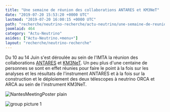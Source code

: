 ```yaml
---
title: "Une semaine de réunion des collaborations ANTARES et KM3NeT"
date: "2019-07-20 15:53:20 +0000 UTC"
lastmod: "2019-07-20 16:00:15 +0000 UTC"
path: "recherche/neutrino-recherche/actu-neutrino/une-semaine-de-reunion-des-collaborations-antares-et-km3net.md"
joomlaid: 464
category: "Actu-Neutrino"
asides: ["Actu-Neutrino.+menu+"]
layout: "recherche/neutrino-recherche"
---
```

Du 10 au 14 Juin s'est déroulée au sein de l'IMTA la réunion des collaborations [ANTARES](http://antares.in2p3.fr/) et [KM3NeT](http://www.km3net.org). Un peu plus d'une centaine de personnes se sont en effet réunies pour faire le point à la fois sur les analyses et les résultats de l'instrument ANTARES et à la fois sur la construction et le déploiement des deux télescopes à neutrino ORCA et ARCA au sein de l'instrument KM3NeT.

![NantesMeetingPoster plain](images/KM3NeT/NantesMeetingPoster_plain.png)

![group picture 1](images/KM3NeT/group_picture_1.JPG)
